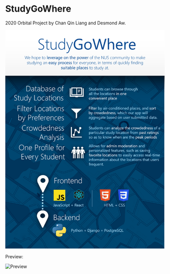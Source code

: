 # StudyGoWhere

2020 Orbital Project by Chan Qin Liang and Desmond Aw.

![Poster](docs/sgwposter.png)

Preview:

![Preview](docs/sgwScreencast.gif)
